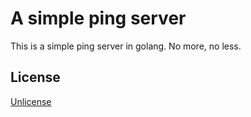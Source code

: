 
# A simple ping server

This is a simple ping server in golang. No more, no less.


## License
[Unlicense](LICENSE)


